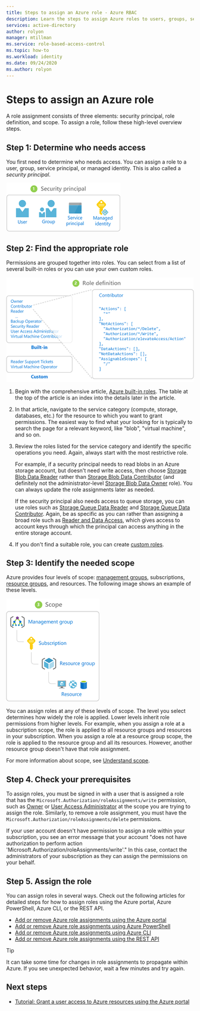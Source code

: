 ```yaml
---
title: Steps to assign an Azure role - Azure RBAC
description: Learn the steps to assign Azure roles to users, groups, service principals, or managed identities using Azure role-based access control (Azure RBAC).
services: active-directory
author: rolyon
manager: mtillman
ms.service: role-based-access-control
ms.topic: how-to
ms.workload: identity
ms.date: 09/24/2020
ms.author: rolyon
---
```


# Steps to assign an Azure role

A role assignment consists of three elements: security principal, role definition, and scope. To assign a role, follow these high-level overview steps.


## Step 1: Determine who needs access

You first need to determine who needs access. You can assign a role to a user, group, service principal, or managed identity. This is also called a *security principal*.

![Security principal for a role assignment](./media/shared/rbac-security-principal.png)

## Step 2: Find the appropriate role

Permissions are grouped together into roles. You can select from a list of several built-in roles or you can use your own custom roles.

![Role definition for a role assignment](./media/shared/rbac-role-definition.png)

1. Begin with the comprehensive article, [Azure built-in roles](built-in-roles.md). The table at the top of the article is an index into the details later in the article.

1. In that article, navigate to the service category (compute, storage, databases, etc.) for the resource to which you want to grant permissions. The easiest way to find what your looking for is typically to search the page for a relevant keyword, like "blob", "virtual machine", and so on.

1. Review the roles listed for the service category and identify the specific operations you need. Again, always start with the most restrictive role.

    For example, if a security principal needs to read blobs in an Azure storage account, but doesn't need write access, then choose [Storage Blob Data Reader](built-in-roles.md#storage-blob-data-reader) rather than [Storage Blob Data Contributor](built-in-roles.md#storage-blob-data-contributor) (and definitely not the administrator-level [Storage Blob Data Owner](built-in-roles.md#storage-blob-data-owner) role). You can always update the role assignments later as needed.

    If the security principal also needs access to queue storage, you can use roles such as [Storage Queue Data Reader](built-in-roles.md#storage-queue-data-reader) and [Storage Queue Data Contributor](built-in-roles.md#storage-queue-data-contributor). Again, be as specific as you can rather than assigning a broad role such as [Reader and Data Access](built-in-roles.md#reader-and-data-access), which gives access to account keys through which the principal can access anything in the entire storage account.

1. If you don't find a suitable role, you can create [custom roles](custom-roles.md).

## Step 3: Identify the needed scope

Azure provides four levels of scope: [management groups](../governance/management-groups/overview.md), subscriptions, [resource groups](../azure-resource-manager/management/overview.md#resource-groups), and resources. The following image shows an example of these levels.

![Scope for a role assignment](./media/shared/rbac-scope.png)

You can assign roles at any of these levels of scope. The level you select determines how widely the role is applied. Lower levels inherit role permissions from higher levels. For example, when you assign a role at a subscription scope, the role is applied to all resource groups and resources in your subscription. When you assign a role at a resource group scope, the role is applied to the resource group and all its resources. However, another resource group doesn't have that role assignment.

For more information about scope, see [Understand scope](scope-overview.md).

## Step 4. Check your prerequisites

To assign roles, you must be signed in with a user that is assigned a role that has the `Microsoft.Authorization/roleAssignments/write` permission, such as [Owner](built-in-roles.md#owner) or [User Access Administrator](built-in-roles.md#user-access-administrator) at the scope you are trying to assign the role. Similarly, to remove a role assignment, you must have the `Microsoft.Authorization/roleAssignments/delete` permissions.

If your user account doesn't have permission to assign a role within your subscription, you see an error message that your account "does not have authorization to perform action 'Microsoft.Authorization/roleAssignments/write'." In this case, contact the administrators of your subscription as they can assign the permissions on your behalf.

## Step 5. Assign the role

You can assign roles in several ways. Check out the following articles for detailed steps for how to assign roles using the Azure portal, Azure PowerShell, Azure CLI, or the REST API.

- [Add or remove Azure role assignments using the Azure portal](role-assignments-portal.md)
- [Add or remove Azure role assignments using Azure PowerShell](role-assignments-powershell.md)
- [Add or remove Azure role assignments using Azure CLI](role-assignments-cli.md)
- [Add or remove Azure role assignments using the REST API](role-assignments-rest.md)

> [!TIP]
> It can take some time for changes in role assignments to propagate within Azure. If you see unexpected behavior, wait a few minutes and try again.

## Next steps

- [Tutorial: Grant a user access to Azure resources using the Azure portal](quickstart-assign-role-user-portal.md)
